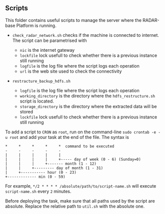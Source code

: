 ## Scripts

This folder contains useful scripts to manage the server where the RADAR-base Platform is running.

- `check_radar_network.sh` checks if the machine is connected to internet. The script can be parametrised with
  - `nic` is the internet gateway
  - `lockfile` lock usefull to check whether there is a previous instance still running
  - `logfile` is the log file where the script logs each operation
  - `url` is the web site used to check the connectivity

- `restracture_backup_hdfs.sh`
  - `logfile` is the log file where the script logs each operation
  - `working_directory` is the directory where the `hdfs_restructure.sh` script is located.
  - `storage_directory` is the directory where the extracted data will be stored
  - `lockfile` lock usefull to check whether there is a previous instance still running

To add a script to `CRON` as `root`, run on the command-line `sudo crontab -e -u root` and add your task at the end of the file. The syntax is
```shell
*     *     *     *     *  command to be executed
-     -     -     -     -
|     |     |     |     |
|     |     |     |     +----- day of week (0 - 6) (Sunday=0)
|     |     |     +------- month (1 - 12)
|     |     +--------- day of month (1 - 31)
|     +----------- hour (0 - 23)
+------------- min (0 - 59)
```

For example, `*/2 * * * * /absolute/path/to/script-name.sh` will execute `script-name.sh` every `2` minutes.

Before deploying the task, make sure that all paths used by the script are absolute. Replace the relative path to `util.sh` with the absolute one.
